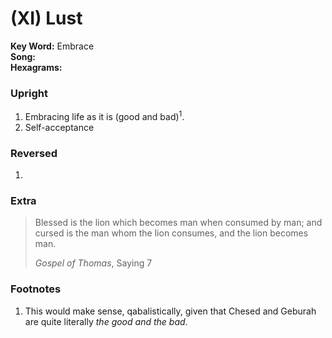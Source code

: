 # (XI) Lust 

**Key Word:** Embrace  
**Song:**   
**Hexagrams:** 



### Upright

1) Embracing life as it is (good and bad)<sup>1</sup>.
2) Self-acceptance



### Reversed

1) 



### Extra

>Blessed is the lion which becomes man when consumed by man; and cursed is the man whom the lion consumes, and the lion becomes man.
>
>*Gospel of Thomas*, Saying 7



### Footnotes

1. This would make sense, qabalistically, given that Chesed and Geburah are quite literally *the good and the bad*.


